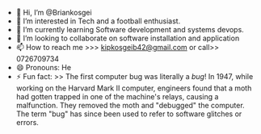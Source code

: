 - 👋 Hi, I’m @Briankosgei
- 👀 I’m interested in Tech and a football enthusiast.
- 🌱 I’m currently learning Software development and systems devops.
- 💞️ I’m looking to collaborate on software installation and application
- 📫 How to reach me >>> kipkosgeib42@gmail.com or call>> 0726709734
- 😄 Pronouns: He
- ⚡ Fun fact: >> The first computer bug was literally a *bug*! In 1947, while working on the Harvard Mark II computer, engineers found that a moth had gotten trapped in one of the machine's relays, causing a malfunction. They removed the moth and "debugged" the computer. The term "bug" has since been used to refer to software glitches or errors.

<!---
Briankosgei/Briankosgei is a ✨ special ✨ repository because its `README.md` (this file) appears on your GitHub profile.
You can click the Preview link to take a look at your changes.
--->
